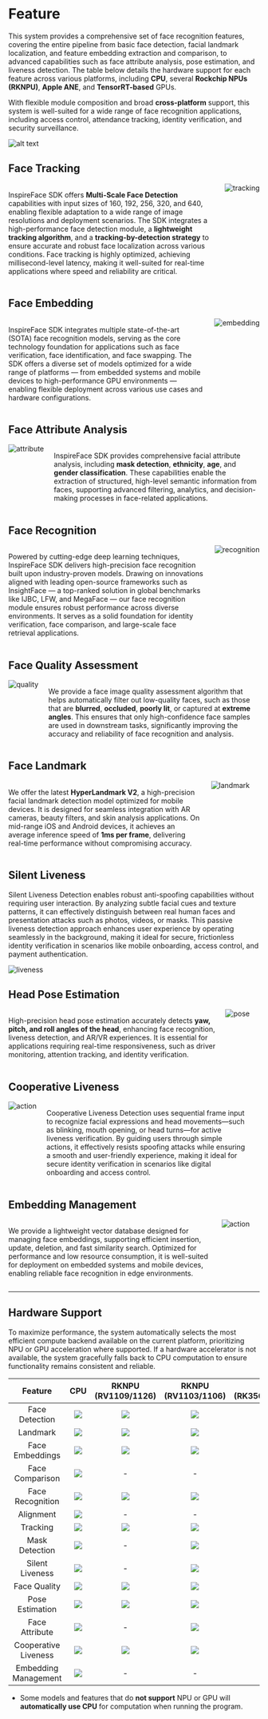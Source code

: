 # Feature

This system provides a comprehensive set of face recognition features, covering the entire pipeline from basic face detection, facial landmark localization, and feature embedding extraction and comparison, to advanced capabilities such as face attribute analysis, pose estimation, and liveness detection. The table below details the hardware support for each feature across various platforms, including **CPU**, several **Rockchip NPUs (RKNPU)**, **Apple ANE**, and **TensorRT-based** GPUs.


With flexible module composition and broad **cross-platform** support, this system is well-suited for a wide range of face recognition applications, including access control, attendance tracking, identity verification, and security surveillance.

![alt text](https://tunm-resource.oss-cn-hongkong.aliyuncs.com/docs/feature/fbanner.jpg)

## Face Tracking

<div style="display: flex; align-items: flex-start; gap: 20px;">

<div style="flex: 1;">

InspireFace SDK offers **Multi-Scale Face Detection** capabilities with input sizes of 160, 192, 256, 320, and 640, enabling flexible adaptation to a wide range of image resolutions and deployment scenarios. The SDK integrates a high-performance face detection module, a **lightweight tracking algorithm**, and a **tracking-by-detection strategy** to ensure accurate and robust face localization across various conditions. Face tracking is highly optimized, achieving millisecond-level latency, making it well-suited for real-time applications where speed and reliability are critical.

</div>

<div style="flex: 0 0 auto;">
  <img src="https://tunm-resource.oss-cn-hongkong.aliyuncs.com/docs/feature/tracking.jpg" alt="tracking" style="max-width:250px;">
</div>

</div>


## Face Embedding


<div style="display: flex; align-items: flex-start; gap: 20px;">

<div style="flex: 1;">

InspireFace SDK integrates multiple state-of-the-art (SOTA) face recognition models, serving as the core technology foundation for applications such as face verification, face identification, and face swapping. The SDK offers a diverse set of models optimized for a wide range of platforms — from embedded systems and mobile devices to high-performance GPU environments — enabling flexible deployment across various use cases and hardware configurations.

</div>

<div style="flex: 0 0 auto;">
  <img src="https://tunm-resource.oss-cn-hongkong.aliyuncs.com/docs/feature/embedding.jpg" alt="embedding" style="max-width:350px;">
</div>

</div>


## Face Attribute Analysis


<div style="display: flex; align-items: flex-start; gap: 20px;">

<div style="flex: 0 0 auto;">
  <img src="https://tunm-resource.oss-cn-hongkong.aliyuncs.com/docs/feature/attribute.jpg" alt="attribute" style="max-width:200px;">
</div>

<div style="flex: 1;">

InspireFace SDK provides comprehensive facial attribute analysis, including **mask detection**, **ethnicity**, **age**, and **gender classification**. These capabilities enable the extraction of structured, high-level semantic information from faces, supporting advanced filtering, analytics, and decision-making processes in face-related applications.

</div>

</div>

## Face Recognition

<div style="display: flex; align-items: flex-start; gap: 20px;">

<div style="flex: 1;">

Powered by cutting-edge deep learning techniques, InspireFace SDK delivers high-precision face recognition built upon industry-proven models. Drawing on innovations aligned with leading open-source frameworks such as InsightFace — a top-ranked solution in global benchmarks like IJBC, LFW, and MegaFace — our face recognition module ensures robust performance across diverse environments. It serves as a solid foundation for identity verification, face comparison, and large-scale face retrieval applications.

</div>

<div style="flex: 0 0 auto;">
  <img src="https://tunm-resource.oss-cn-hongkong.aliyuncs.com/docs/feature/recognition.jpg" alt="recognition" style="max-width:380px;">
</div>

</div>

## Face Quality Assessment


<div style="display: flex; align-items: flex-start; gap: 20px;">

<div style="flex: 0 0 auto;">
  <img src="https://tunm-resource.oss-cn-hongkong.aliyuncs.com/docs/feature/quality.jpg" alt="quality" style="max-width:200px;">
</div>

<div style="flex: 1;">

We provide a face image quality assessment algorithm that helps automatically filter out low-quality faces, such as those that are **blurred**, **occluded**, **poorly lit**, or captured at **extreme angles**. This ensures that only high-confidence face samples are used in downstream tasks, significantly improving the accuracy and reliability of face recognition and analysis.

</div>

</div>

## Face Landmark

<div style="display: flex; align-items: flex-start; gap: 20px;">


We offer the latest **HyperLandmark V2**, a high-precision facial landmark detection model optimized for mobile devices. It is designed for seamless integration with AR cameras, beauty filters, and skin analysis applications. On mid-range iOS and Android devices, it achieves an average inference speed of **1ms per frame**, delivering real-time performance without compromising accuracy.

<div style="flex: 0 0 auto;">
  <img src="https://tunm-resource.oss-cn-hongkong.aliyuncs.com/docs/feature/landmark.png" alt="landmark" style="max-width:200px;">
</div>

<div style="flex: 1;">

</div>

</div>

## Silent Liveness

Silent Liveness Detection enables robust anti-spoofing capabilities without requiring user interaction. By analyzing subtle facial cues and texture patterns, it can effectively distinguish between real human faces and presentation attacks such as photos, videos, or masks. This passive liveness detection approach enhances user experience by operating seamlessly in the background, making it ideal for secure, frictionless identity verification in scenarios like mobile onboarding, access control, and payment authentication.

<div style="flex: 0 0 auto;">
  <img src="https://tunm-resource.oss-cn-hongkong.aliyuncs.com/docs/feature/liveness.jpg" alt="liveness" style="max-width:512px;">
</div>

## Head Pose Estimation

<div style="display: flex; align-items: flex-start; gap: 20px;">


High-precision head pose estimation accurately detects **yaw, pitch, and roll angles of the head**, enhancing face recognition, liveness detection, and AR/VR experiences. It is essential for applications requiring real-time responsiveness, such as driver monitoring, attention tracking, and identity verification.

<div style="flex: 0 0 auto;">
  <img src="https://tunm-resource.oss-cn-hongkong.aliyuncs.com/docs/feature/pose.jpg" alt="pose" style="max-width:250px;">
</div>

<div style="flex: 1;">

</div>

</div>

## Cooperative Liveness


<div style="display: flex; align-items: flex-start; gap: 20px;">

<div style="flex: 0 0 auto;">
  <img src="https://tunm-resource.oss-cn-hongkong.aliyuncs.com/docs/feature/act.jpg" alt="action" style="max-width:220px;">
</div>

Cooperative Liveness Detection uses sequential frame input to recognize facial expressions and head movements—such as blinking, mouth opening, or head turns—for active liveness verification. By guiding users through simple actions, it effectively resists spoofing attacks while ensuring a smooth and user-friendly experience, making it ideal for secure identity verification in scenarios like digital onboarding and access control.

<div style="flex: 1;">

</div>

</div>



## Embedding Management


<div style="display: flex; align-items: flex-start; gap: 20px;">



We provide a lightweight vector database designed for managing face embeddings, supporting efficient insertion, update, deletion, and fast similarity search. Optimized for performance and low resource consumption, it is well-suited for deployment on embedded systems and mobile devices, enabling reliable face recognition in edge environments.

<div style="flex: 0 0 auto;">
  <img src="https://tunm-resource.oss-cn-hongkong.aliyuncs.com/docs/feature/db.jpg" alt="action" style="max-width:200px;">
</div>


<div style="flex: 1;">

</div>

</div>

---

## Hardware Support

To maximize performance, the system automatically selects the most efficient compute backend available on the current platform, prioritizing NPU or GPU acceleration where supported. If a hardware accelerator is not available, the system gracefully falls back to CPU computation to ensure functionality remains consistent and reliable.

| Feature | CPU | RKNPU<br/>(RV1109/1126) | RKNPU<br/>(RV1103/1106) | RKNPU<br/>(RK3566/3568/3588) | ANE<br/>(MacOS/iOS) | GPU<br/>(TensorRT) |
| :---: | :---: | :---: | :---: | :---: | :---: | :---: |
| Face Detection | [![](https://img.shields.io/badge/%E2%9C%93-green)](#) | [![](https://img.shields.io/badge/%E2%9C%93-green)](#) | [![](https://img.shields.io/badge/%E2%9C%93-green)](#) | [![](https://img.shields.io/badge/%E2%9C%93-green)](#) | [![](https://img.shields.io/badge/%E2%9C%93-green)](#) | [![](https://img.shields.io/badge/%E2%9C%93-green)](#) |
| Landmark | [![](https://img.shields.io/badge/%E2%9C%93-green)](#) | [![](https://img.shields.io/badge/%E2%9C%93-green)](#) | [![](https://img.shields.io/badge/%E2%9C%93-green)](#) | [![](https://img.shields.io/badge/%E2%9C%93-green)](#) | [![](https://img.shields.io/badge/%E2%9C%93-green)](#) | [![](https://img.shields.io/badge/%E2%9C%93-green)](#) |
| Face Embeddings | [![](https://img.shields.io/badge/%E2%9C%93-green)](#) | [![](https://img.shields.io/badge/%E2%9C%93-green)](#) | [![](https://img.shields.io/badge/%E2%9C%93-green)](#) | [![](https://img.shields.io/badge/%E2%9C%93-green)](#) | - | [![](https://img.shields.io/badge/%E2%9C%93-green)](#) |
| Face Comparison | [![](https://img.shields.io/badge/%E2%9C%93-green)](#) | - | - | - | - | - |
| Face Recognition | [![](https://img.shields.io/badge/%E2%9C%93-green)](#) | [![](https://img.shields.io/badge/%E2%9C%93-green)](#) | [![](https://img.shields.io/badge/%E2%9C%93-green)](#) | [![](https://img.shields.io/badge/%E2%9C%93-green)](#) | - | [![](https://img.shields.io/badge/%E2%9C%93-green)](#) |
| Alignment | [![](https://img.shields.io/badge/%E2%9C%93-green)](#) | - | - | - | - | - |
| Tracking | [![](https://img.shields.io/badge/%E2%9C%93-green)](#) | [![](https://img.shields.io/badge/%E2%9C%93-green)](#) | [![](https://img.shields.io/badge/%E2%9C%93-green)](#) | [![](https://img.shields.io/badge/%E2%9C%93-green)](#) | [![](https://img.shields.io/badge/%E2%9C%93-green)](#) | [![](https://img.shields.io/badge/%E2%9C%93-green)](#) |
| Mask Detection | [![](https://img.shields.io/badge/%E2%9C%93-green)](#) | - | [![](https://img.shields.io/badge/%E2%9C%93-green)](#) | [![](https://img.shields.io/badge/%E2%9C%93-green)](#) | - | - |
| Silent Liveness | [![](https://img.shields.io/badge/%E2%9C%93-green)](#) | - | [![](https://img.shields.io/badge/%E2%9C%93-green)](#) | [![](https://img.shields.io/badge/%E2%9C%93-green)](#) | - | - |
| Face Quality | [![](https://img.shields.io/badge/%E2%9C%93-green)](#) | [![](https://img.shields.io/badge/%E2%9C%93-green)](#) | [![](https://img.shields.io/badge/%E2%9C%93-green)](#) | [![](https://img.shields.io/badge/%E2%9C%93-green)](#) | [![](https://img.shields.io/badge/%E2%9C%93-green)](#) | [![](https://img.shields.io/badge/%E2%9C%93-green)](#) |
| Pose Estimation | [![](https://img.shields.io/badge/%E2%9C%93-green)](#) | [![](https://img.shields.io/badge/%E2%9C%93-green)](#) | [![](https://img.shields.io/badge/%E2%9C%93-green)](#) | [![](https://img.shields.io/badge/%E2%9C%93-green)](#) | [![](https://img.shields.io/badge/%E2%9C%93-green)](#) | [![](https://img.shields.io/badge/%E2%9C%93-green)](#) |
| Face Attribute | [![](https://img.shields.io/badge/%E2%9C%93-green)](#) | - | [![](https://img.shields.io/badge/%E2%9C%93-green)](#) | [![](https://img.shields.io/badge/%E2%9C%93-green)](#) | - | [![](https://img.shields.io/badge/%E2%9C%93-green)](#) |
| Cooperative Liveness | [![](https://img.shields.io/badge/%E2%9C%93-green)](#) | [![](https://img.shields.io/badge/%E2%9C%93-green)](#) | [![](https://img.shields.io/badge/%E2%9C%93-green)](#) | [![](https://img.shields.io/badge/%E2%9C%93-green)](#) | [![](https://img.shields.io/badge/%E2%9C%93-green)](#) | [![](https://img.shields.io/badge/%E2%9C%93-green)](#) |
| Embedding Management | [![](https://img.shields.io/badge/%E2%9C%93-green)](#) | - | - | - | - | - |

- Some models and features that do **not support** NPU or GPU will **automatically use CPU** for computation when running the program.